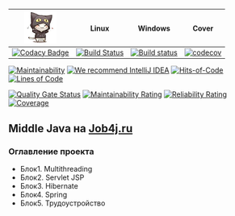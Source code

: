 | <img src="/logo.png" width="64px" height="64px"/>                                                                                                                                                                                                                | Linux                                                                                                                     | Windows                                                                                                                                                                  | Cover                                                                                                                           |
|------------------------------------------------------------------------------------------------------------------------------------------------------------------------------------------------------------------------------------------------------------------|---------------------------------------------------------------------------------------------------------------------------|--------------------------------------------------------------------------------------------------------------------------------------------------------------------------|---------------------------------------------------------------------------------------------------------------------------------|
| [![Codacy Badge](https://app.codacy.com/project/badge/Grade/f3b5412aa874471cb8e6a1267f579dc1)](https://www.codacy.com/manual/mi1qw/job4j_middle?utm_source=github.com&amp;utm_medium=referral&amp;utm_content=mi1qw/job4j_middle&amp;utm_campaign=Badge_Grade)   | [![Build Status](https://travis-ci.com/mi1qw/job4j_middle.svg?branch=master)](https://travis-ci.com/mi1qw/job4j_middle)   | [![Build status](https://ci.appveyor.com/api/projects/status/kbg2o89rc4rsx0we/branch/master?svg=true)](https://ci.appveyor.com/project/mi1qw/job4j-middle/branch/master) | [![codecov](https://codecov.io/gh/mi1qw/job4j_middle/branch/master/graph/badge.svg)](https://codecov.io/gh/mi1qw/job4j_middle)  |

[![Maintainability](https://api.codeclimate.com/v1/badges/6b29b457e466b777d602/maintainability)](https://codeclimate.com/github/mi1qw/job4j_middle/maintainability)
[![We recommend IntelliJ IDEA](https://www.elegantobjects.org/intellij-idea.svg)](https://www.jetbrains.com/idea/)
[![Hits-of-Code](https://hitsofcode.com/github/mi1qw/job4j_middle)](https://hitsofcode.com/view/github/mi1qw/job4j_middle)
[![Lines of Code](https://sonarcloud.io/api/project_badges/measure?project=ru.job4j%3Amiddle&metric=ncloc)](https://sonarcloud.io/dashboard?id=ru.job4j%3Amiddle)

[![Quality Gate Status](https://sonarcloud.io/api/project_badges/measure?project=ru.job4j%3Amiddle&metric=alert_status)](https://sonarcloud.io/dashboard?id=ru.job4j%3Amiddle)
[![Maintainability Rating](https://sonarcloud.io/api/project_badges/measure?project=ru.job4j%3Amiddle&metric=sqale_rating)](https://sonarcloud.io/dashboard?id=ru.job4j%3Amiddle)
[![Reliability Rating](https://sonarcloud.io/api/project_badges/measure?project=ru.job4j%3Amiddle&metric=reliability_rating)](https://sonarcloud.io/dashboard?id=ru.job4j%3Amiddle)
[![Coverage](https://sonarcloud.io/api/project_badges/measure?project=ru.job4j%3Amiddle&metric=coverage)](https://sonarcloud.io/dashboard?id=ru.job4j%3Amiddle)

## Middle Java на [Job4j.ru](http://Job4j.ru)

### Оглавление проекта

+   Блок1. Multithreading
+   Блок2. Servlet JSP
+   Блок3. Hibernate
+   Блок4. Spring
+   Блок5. Трудоустройство
